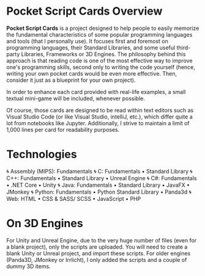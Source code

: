 # Pocket Script Cards Overview

**Pocket Script Cards** is a project designed to help people to easily memorize the fundamental characteristics of some popular programming languages and tools (that I personally use). 
It focuses first and foremost on programming languages, their Standard Libraries, and some useful third-party Libraries, Frameworks or 3D Engines. 
The philosophy behind this approach is that reading code is one of the most effective way to improve one's programming skills, second only to writing the code yourself (hence, writing your own pocket cards would be even more effective. Then, consider it just as a blueprint for your own project). 

In order to enhance each card provided with real-life examples, a small textual mini-game will be included, whenever possible.  

Of course, those cards are designed to be read within text editors such as Visual Studio Code (or like Visual Studio, intelliJ, etc.), which differ quite a lot from notebooks like Jupyter. Additionally, I strive to maintain a limit of 1,000 lines per card for readability purposes.

# Technologies 
🌀 Assembly (MIPS): Fundamentals
🌀 C: Fundamentals • Standard Library 
🌀 C++: Fundamentals • Standard Library • Unreal Engine
🌀 C#: Fundamentals • .NET Core • Unity
🌀 Java: Fundamentals • Standard Library • JavaFX • JMonkey
🌀 Python: Fundamentals • Python Standard Library • Panda3d
🌀 Web: HTML • CSS & SASS/ SCSS • JavaScript • PHP

# On 3D Engines 
For Unity and Unreal Engine, due to the very huge number of files (even for a blank project), 
only the scripts are uploaded. You will need to create a blank Unity or Unreal project, and 
import these scripts. 
For older engines (Panda3D, JMonkey or Irrlicht), I only added the scripts and a couple of dummy 3D items. 
